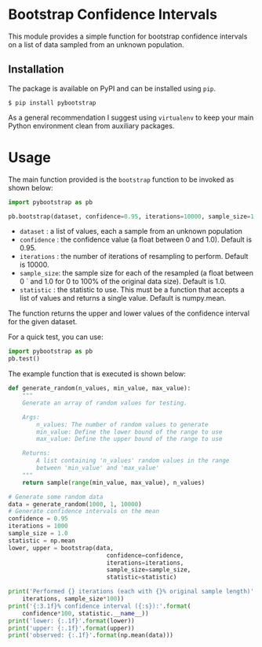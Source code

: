 # Bootstrap Confidence Intervals

This module provides a simple function for bootstrap confidence
intervals on a list of data sampled from an unknown population.

## Installation

The package is available on PyPI and can be installed using `pip`.

    $ pip install pybootstrap

As a general recommendation I suggest using `virtualenv` to keep your main
Python environment clean from auxiliary packages.

# Usage
The main function provided is the `bootstrap` function to be invoked as shown below:

```python
import pybootstrap as pb

pb.bootstrap(dataset, confidence=0.95, iterations=10000, sample_size=1.0, statistic=numpy.mean)
```

- `dataset`    : a list of values, each a sample from an unknown population
- `confidence` : the confidence value (a float between 0 and 1.0). Default is 0.95.
- `iterations` : the number of iterations of resampling to perform. Default is 10000.
- `sample_size`: the sample size for each of the resampled (a float between 0
  `             and 1.0 for 0 to 100% of the original data size).  Default is 1.0.
- `statistic`  : the statistic to use. This must be a function that accepts
               a list of values and returns a single value. Default is numpy.mean.

The function returns the upper and lower values of the confidence interval for the given dataset.

For a quick test, you can use:

```python
import pybootstrap as pb
pb.test()
```

The example function that is executed is shown below:

```python
def generate_random(n_values, min_value, max_value):
    """
    Generate an array of random values for testing.

    Args:
        n_values: The number of random values to generate
        min_value: Define the lower bound of the range to use
        max_value: Define the upper bound of the range to use

    Returns:
        A list containing 'n_values' random values in the range
        between 'min_value' and 'max_value'
    """
    return sample(range(min_value, max_value), n_values)

# Generate some random data
data = generate_random(1000, 1, 10000)
# Generate confidence intervals on the mean
confidence = 0.95
iterations = 1000
sample_size = 1.0
statistic = np.mean
lower, upper = bootstrap(data,
                            confidence=confidence,
                            iterations=iterations,
                            sample_size=sample_size,
                            statistic=statistic)

print('Performed {} iterations (each with {}% original sample length)'.format(
    iterations, sample_size*100))
print('{:3.1f}% confidence interval ({:s}):'.format(
    confidence*100, statistic.__name__))
print('lower: {:.1f}'.format(lower))
print('upper: {:.1f}'.format(upper))
print('observed: {:.1f}'.format(np.mean(data)))
```
